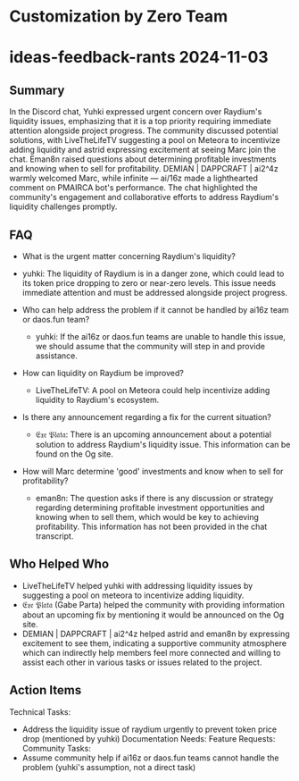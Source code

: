 # Customization by Zero Team

# ideas-feedback-rants 2024-11-03

## Summary
 In the Discord chat, Yuhki expressed urgent concern over Raydium's liquidity issues, emphasizing that it is a top priority requiring immediate attention alongside project progress. The community discussed potential solutions, with LiveTheLifeTV suggesting a pool on Meteora to incentivize adding liquidity and astrid expressing excitement at seeing Marc join the chat. Eman8n raised questions about determining profitable investments and knowing when to sell for profitability. DEMIAN | DAPPCRAFT | ai2^4z warmly welcomed Marc, while infinite — ai/16z made a lighthearted comment on PMAIRCA bot's performance. The chat highlighted the community's engagement and collaborative efforts to address Raydium's liquidity challenges promptly.

## FAQ
 - What is the urgent matter concerning Raydium's liquidity?
  - yuhki: The liquidity of Raydium is in a danger zone, which could lead to its token price dropping to zero or near-zero levels. This issue needs immediate attention and must be addressed alongside project progress.

- Who can help address the problem if it cannot be handled by ai16z team or daos.fun team?
  - yuhki: If the ai16z or daos.fun teams are unable to handle this issue, we should assume that the community will step in and provide assistance.

- How can liquidity on Raydium be improved?
  - LiveTheLifeTV: A pool on Meteora could help incentivize adding liquidity to Raydium's ecosystem.

- Is there any announcement regarding a fix for the current situation?
  - 𝔈𝔵𝔢 𝔓𝔩𝔞𝔱𝔞: There is an upcoming announcement about a potential solution to address Raydium's liquidity issue. This information can be found on the Og site.

- How will Marc determine 'good' investments and know when to sell for profitability?
  - eman8n: The question asks if there is any discussion or strategy regarding determining profitable investment opportunities and knowing when to sell them, which would be key to achieving profitability. This information has not been provided in the chat transcript.

## Who Helped Who
 - LiveTheLifeTV helped yuhki with addressing liquidity issues by suggesting a pool on meteora to incentivize adding liquidity.
- 𝔈𝔵𝔢 𝔓𝔩𝔞𝔱𝔞 (Gabe Parta) helped the community with providing information about an upcoming fix by mentioning it would be announced on the Og site.
- DEMIAN | DAPPCRAFT | ai2^4z helped astrid and eman8n by expressing excitement to see them, indicating a supportive community atmosphere which can indirectly help members feel more connected and willing to assist each other in various tasks or issues related to the project.

## Action Items
 Technical Tasks:
  - Address the liquidity issue of raydium urgently to prevent token price drop (mentioned by yuhki)
Documentation Needs:
Feature Requests:
Community Tasks:
  - Assume community help if ai16z or daos.fun teams cannot handle the problem (yuhki's assumption, not a direct task)

